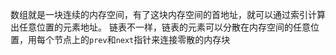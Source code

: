 数组就是一块连续的内存空间，有了这块内存空间的首地址，就可以通过索引计算出任意位置的元素地址。
链表不一样，链表的元素可以分散在内存空间的任意位置，用每个节点上的`prev`和`next`指针来连接零散的内存块
